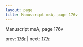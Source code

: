 ```yaml
---
layout: page
title: Manuscript msA, page 176v
---
```


Manuscript msA, page 176v

prev:  [176r](../176r) | next:  [177r](../177r)